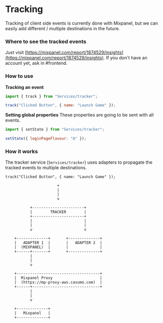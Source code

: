 # Tracking

Tracking of client side events is currently done with Mixpanel, but we can easily
add different / multiple destinations in the future.

### Where to see the tracked events
Just visit [https://mixpanel.com/report/1874529/insights](https://mixpanel.com/report/1874529/insights).
If you don't have an account yet, ask in #frontend.

### How to use
**Tracking an event**

```javascript
import { track } from "Services/tracker";

track("Clicked Button", { name: "Launch Game" });
```

**Setting global properties**
These properties are going to be sent with all events.

```javascript
import { setState } from "Services/tracker";

setState({ loginPageFlavour: "A" });
```

### How it works
The tracker service (`Services/tracker`) uses adapters to propagate
the tracked events to multiple destinations.

```
track("Clicked Button", { name: "Launch Game" });

                       +
                       |
                       |
                       v

           +-----------------------+
           |        TRACKER        |
           +-----------------------+
           |                       |
           |                       |
           v                       v

    +--------------+       +--------------+
    |   ADAPTER 1  |       |   ADAPTER 2  |
    |  (MIXPANEL)  |       |              |
    +------+-------+       +--------------+
           |
           |
           v

    +-------------------------------------+
    |  Mixpanel Proxy                     |
    |  (https://mp-proxy-aws.casumo.com)  |
    +------+------------------------------+
           |
           |
           v

    +--------------+
    |   Mixpanel   |
    +--------------+

```
